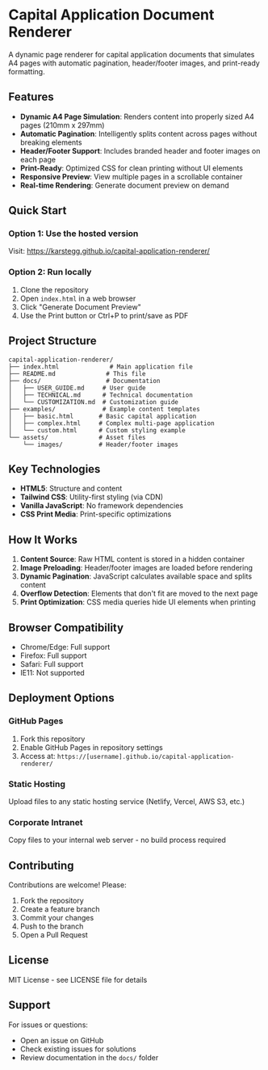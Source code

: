 # Capital Application Document Renderer

A dynamic page renderer for capital application documents that simulates A4 pages with automatic pagination, header/footer images, and print-ready formatting.

## Features

- **Dynamic A4 Page Simulation**: Renders content into properly sized A4 pages (210mm x 297mm)
- **Automatic Pagination**: Intelligently splits content across pages without breaking elements
- **Header/Footer Support**: Includes branded header and footer images on each page
- **Print-Ready**: Optimized CSS for clean printing without UI elements
- **Responsive Preview**: View multiple pages in a scrollable container
- **Real-time Rendering**: Generate document preview on demand

## Quick Start

### Option 1: Use the hosted version
Visit: https://karstegg.github.io/capital-application-renderer/

### Option 2: Run locally
1. Clone the repository
2. Open `index.html` in a web browser
3. Click "Generate Document Preview"
4. Use the Print button or Ctrl+P to print/save as PDF

## Project Structure

```
capital-application-renderer/
├── index.html              # Main application file
├── README.md              # This file
├── docs/                  # Documentation
│   ├── USER_GUIDE.md     # User guide
│   ├── TECHNICAL.md      # Technical documentation
│   └── CUSTOMIZATION.md  # Customization guide
├── examples/             # Example content templates
│   ├── basic.html       # Basic capital application
│   ├── complex.html     # Complex multi-page application
│   └── custom.html      # Custom styling example
└── assets/              # Asset files
    └── images/          # Header/footer images
```

## Key Technologies

- **HTML5**: Structure and content
- **Tailwind CSS**: Utility-first styling (via CDN)
- **Vanilla JavaScript**: No framework dependencies
- **CSS Print Media**: Print-specific optimizations

## How It Works

1. **Content Source**: Raw HTML content is stored in a hidden container
2. **Image Preloading**: Header/footer images are loaded before rendering
3. **Dynamic Pagination**: JavaScript calculates available space and splits content
4. **Overflow Detection**: Elements that don't fit are moved to the next page
5. **Print Optimization**: CSS media queries hide UI elements when printing

## Browser Compatibility

- Chrome/Edge: Full support
- Firefox: Full support
- Safari: Full support
- IE11: Not supported

## Deployment Options

### GitHub Pages
1. Fork this repository
2. Enable GitHub Pages in repository settings
3. Access at: `https://[username].github.io/capital-application-renderer/`

### Static Hosting
Upload files to any static hosting service (Netlify, Vercel, AWS S3, etc.)

### Corporate Intranet
Copy files to your internal web server - no build process required

## Contributing

Contributions are welcome! Please:
1. Fork the repository
2. Create a feature branch
3. Commit your changes
4. Push to the branch
5. Open a Pull Request

## License

MIT License - see LICENSE file for details

## Support

For issues or questions:
- Open an issue on GitHub
- Check existing issues for solutions
- Review documentation in the `docs/` folder